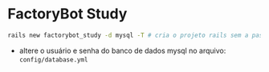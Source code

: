 # FactoryBot Study
```sh
rails new factorybot_study -d mysql -T # cria o projeto rails sem a pasta padrão de testes
```
- altere o usuário e senha do banco de dados mysql no arquivo: `config/database.yml`
